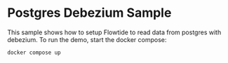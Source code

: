 # Postgres Debezium Sample

This sample shows how to setup Flowtide to read data from postgres with debezium.
To run the demo, start the docker compose:

```
docker compose up
```